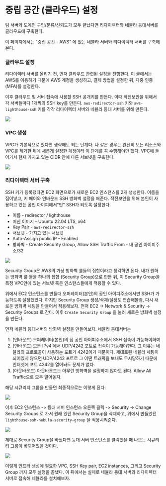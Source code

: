 # 중립 공간 (클라우드) 설정

팀 서버와 도메인 구입/분류/신뢰도가 모두 끝났다면 리다이렉터와 네뷸라 등대서버를 클라우드에 구축한다.&#x20;

이 페이지에서는 "중립 공간 - AWS" 에 있는 네뷸라 서버와 리다이렉터 서버를 구축해본다.

### 클라우드 설정

리다이렉터 서버를 올리기 전, 먼저 클라우드 관련된 설정을 진행한다. 이 글에서는 AWS를 이용하기 때문에 AWS 계정을 생성하고, 결제 방법을 설정한 뒤, 다중 인증(MFA)를 설정한다.

이후 클라우드 및 서버 접속에 사용할 SSH 공개키를 만든다. 이때 작전보안을 위해서 각 서버들마다 1개씩의 SSH key를 만든다. `aws-redirector-ssh` 키와 `aws-lighthouse-ssh` 키를 각각 리다이렉터 서버와 네뷸라 등대 서버를 위해 만든다.

![](<../.gitbook/assets/image (1) (1) (1) (2).png>)

### VPC 생성&#x20;

VPC가 기본적으로 있다면 생략해도 되는 단계다. 나 같은 경우는 완전히 모든 리소스와 VPC를 제거한 뒤에 새롭게 설정한 계정이라 이 단계를 꼭 수행해야만 했다. VPC에 들어가서 현재 가지고 있는 CIDR 안에 다른 서브넷을 구축한다.&#x20;

![](<../.gitbook/assets/image (4) (1) (1) (1) (1) (1).png>)

### 리다이렉터 서버 구축&#x20;

SSH 키가 등록됐다면 EC2 화면으로가 새로운 EC2 인스턴스를 2개 생성한다. 이름을 집어넣고, 키 페어와 인바운드 SSH 방화벽 설정을 해준다. 작전보안을 위해 본인이 사용하고 있는 공인 아이피에서"만" SSH가 되도록 설정한다.

* 이름 - redirector / lighthouse
* 머신 이미지 - Ubuntu 22.04 LTS, x64&#x20;
* Key Pair - `aws-redirector-ssh`
* 서브넷 - 가지고 있는 서브넷&#x20;
* Auto-Assign public IP - Enabled&#x20;
* 방화벽 - Create Security Group, Allow SSH Traffic From - 내 공인 아이피주소/32&#x20;

![](<../.gitbook/assets/image (6) (1) (1) (1).png>)

Security Group은 AWS의 가상 방화벽 룰들의 집합이라고 생각하면 된다. 내가 원하는 방화벽 룰 들을 하나의 집합 (Security Group)으로 만든 뒤, 이 Security Group을 특정 VPC안에 있는 서브넷 혹은 인스턴스들에게 적용할 수 있다.&#x20;

위에서 EC2 인스턴스를 만들때 오퍼레이터(본인)의 공인 아이피주소에서만 SSH가 가능하도록 설정했었다. 하지만 Security Group 생성/삭제/설정도 연습해볼겸, 다시 새로운 방화벽 세팅을 만들어서 적용해보자. 먼저 EC2 -> Network & Security -> Security Groups 로 간다. 이후 `Create Security Group` 을 눌러 새로운 방화벽 설정을 만든다.

먼저 네뷸라 등대서버의 방화벽 설정을 만들어보자. 네뷸라 등대서버는

1. (인바운드) 오퍼레이터(본인)의 집 공인 아이피주소에서 SSH 접속이 가능해야하며
2. (인바운드) 모든 IPv4 에서 UDP/4242 포트로 접속이 가능해야한다. 그 이유는 네뷸라의 프로토콜이 사용하는 포트가 4242이기 때문이다. 제대로된 네뷸라 세팅이 되어있지 않으면 UDP/4242 포트로 그 어떤 트래픽을 보내도 무시당하기 때문에 인터넷에 포트 4242를 열어놔도 문제가 없다.
3. (아웃바운드) 아웃바운드는 아무런 방화벽을 설정하지 않아도 된다. Allow All Traffic으로 모두 열어놓자.&#x20;

해당 시큐리티 그룹을 만들면 최종적으로는 이렇게 된다:

![](../.gitbook/assets/create-lighthouse-security-group.png)

이후 EC2 인스턴스 -> 등대 서버 인스턴스 오른쪽 클릭 -> Security -> Change Security Groups 로 가서 원래 있던 Security Group을 삭제하고, 위에서 만들었던 `lighthouse-ssh-nebula-security-group` 을 적용시켜준다.

![](<../.gitbook/assets/image (7) (1).png>)

제대로 Security Group을 바꿨다면 등대 서버 인스턴스를 클릭했을 때 나오는 시큐리티 그룹이 바뀌어있을 것이다.&#x20;

![](../.gitbook/assets/done.png)

이렇게 인프라 생성에 필요한 VPC, SSH Key pair, EC2 instances, 그리고 Security Group 까지 모두 설정을 끝냈다. 이 뒤에서는 실제로 네뷸라 등대 서버와 리다이렉터 서버로 접속해 네뷸라를 설치해보자.
